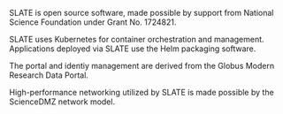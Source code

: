 SLATE is open source software, made possible by support from National Science Foundation under Grant No. 1724821.

SLATE uses Kubernetes for container orchestration and management. Applications deployed via SLATE use the Helm packaging software.

The portal and identiy management are derived from the Globus Modern Research Data Portal.

High-performance networking utilized by SLATE is made possible by the ScienceDMZ network model.

